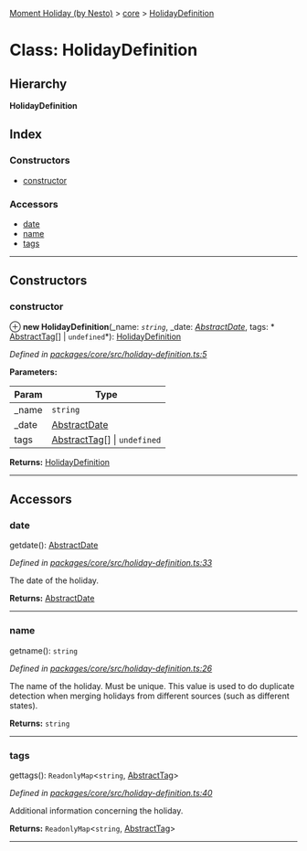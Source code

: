 [Moment Holiday (by Nesto)](../README.md) > [core](../modules/core.md) > [HolidayDefinition](../classes/core.holidaydefinition.md)

# Class: HolidayDefinition

## Hierarchy

**HolidayDefinition**

## Index

### Constructors

* [constructor](core.holidaydefinition.md#constructor)

### Accessors

* [date](core.holidaydefinition.md#date)
* [name](core.holidaydefinition.md#name)
* [tags](core.holidaydefinition.md#tags)

---

## Constructors

<a id="constructor"></a>

###  constructor

⊕ **new HolidayDefinition**(_name: *`string`*, _date: *[AbstractDate](core.abstractdate.md)*, tags: * [AbstractTag](core.abstracttag.md)[] &#124; `undefined`*): [HolidayDefinition](core.holidaydefinition.md)

*Defined in [packages/core/src/holiday-definition.ts:5](https://github.com/nesto-software/moment-holiday/blob/72ce1a6/packages/core/src/holiday-definition.ts#L5)*

**Parameters:**

| Param | Type |
| ------ | ------ |
| _name | `string` |
| _date | [AbstractDate](core.abstractdate.md) |
| tags |  [AbstractTag](core.abstracttag.md)[] &#124; `undefined`|

**Returns:** [HolidayDefinition](core.holidaydefinition.md)

___

## Accessors

<a id="date"></a>

###  date

getdate(): [AbstractDate](core.abstractdate.md)

*Defined in [packages/core/src/holiday-definition.ts:33](https://github.com/nesto-software/moment-holiday/blob/72ce1a6/packages/core/src/holiday-definition.ts#L33)*

The date of the holiday.

**Returns:** [AbstractDate](core.abstractdate.md)

___
<a id="name"></a>

###  name

getname(): `string`

*Defined in [packages/core/src/holiday-definition.ts:26](https://github.com/nesto-software/moment-holiday/blob/72ce1a6/packages/core/src/holiday-definition.ts#L26)*

The name of the holiday. Must be unique. This value is used to do duplicate detection when merging holidays from different sources (such as different states).

**Returns:** `string`

___
<a id="tags"></a>

###  tags

gettags(): `ReadonlyMap`<`string`, [AbstractTag](core.abstracttag.md)>

*Defined in [packages/core/src/holiday-definition.ts:40](https://github.com/nesto-software/moment-holiday/blob/72ce1a6/packages/core/src/holiday-definition.ts#L40)*

Additional information concerning the holiday.

**Returns:** `ReadonlyMap`<`string`, [AbstractTag](core.abstracttag.md)>

___

